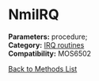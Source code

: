# NmiIRQ

**Parameters:** procedure;  
**Category:** [IRQ routines](../categories/irq_routines.md)  
**Compatibility:** MOS6502  


[Back to Methods List](../../SUMMARY.md)
